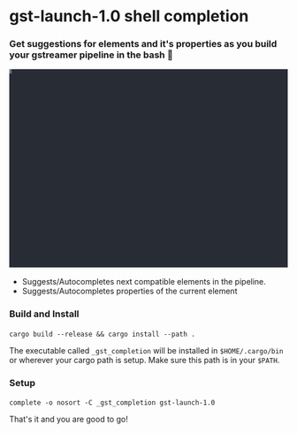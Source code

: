 # gst-launch-1.0 shell completion
### Get suggestions for elements and it's properties as you build your gstreamer pipeline in the bash 🚀

[![demo](example.svg)](example.svg)

- Suggests/Autocompletes next compatible elements in the pipeline.
- Suggests/Autocompletes properties of the current element


### Build and Install
`cargo build --release && cargo install --path .` 

The executable called `_gst_completion` will be installed in   `$HOME/.cargo/bin`  or wherever your cargo path is setup. Make sure this path is in your `$PATH`.

### Setup
`complete -o nosort -C _gst_completion gst-launch-1.0`

That's it and you are good to go!




